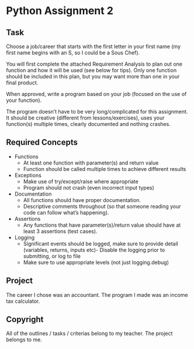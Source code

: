 # Python Assignment 2

## Task
Choose a job/career that starts with the first letter in your first name (my first name begins with an S, so I could be a Sous Chef).

You will first complete the attached Requirement Analysis to plan out one function and how it will be used (see below for tips).  Only one function should be included in this plan, but you may want more than one in your final product.

When approved, write a program based on your job (focused on the use of your function).

The program doesn’t have to be very long/complicated for this assignment.  It should be creative (different from lessons/exercises), uses your function(s) multiple times, clearly documented and nothing crashes.
 
## Required Concepts
- Functions
    - At least one function with parameter(s) and return value
    - Function should be called multiple times to achieve different results
- Exceptions
    - Make use of try/except/raise where appropriate
    - Program should not crash (even incorrect input types)
- Documentation
    - All functions should have proper documentation.
    - Descriptive comments throughout (so that someone reading your code can follow what’s happening).
- Assertions
    - Any functions that have parameter(s)/return value should have at least 3 assertions (test cases).
- Logging
    - Significant events should be logged, make sure to provide detail (variables, returns, inputs etc)- Disable the logging prior to submitting, or log to file
    - Make sure to use appropriate levels (not just logging.debug)

## Project
The career I chose was an accountant. The program I made was an income tax calculator.

## Copyright
All of the outlines / tasks / criterias belong to my teacher. The project belongs to me.

